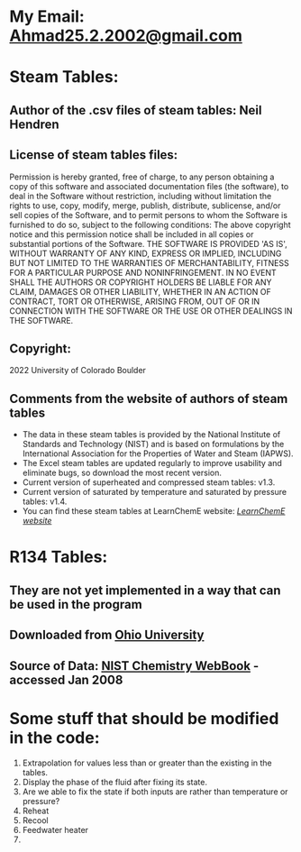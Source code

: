 # My Email: Ahmad25.2.2002@gmail.com

# Steam Tables:
## Author of the .csv files of steam tables: Neil Hendren
## License of steam tables files:
Permission is hereby granted, free of charge, to any person obtaining a copy of this software and associated documentation files (the software), to deal in the Software without restriction, including without limitation the rights to use, copy, modify, merge, publish, distribute, sublicense, and/or sell copies of the Software, and to permit persons to whom the Software is furnished to do so, subject to the following conditions: The above copyright notice and this permission notice shall be included in all copies or substantial portions of the Software. THE SOFTWARE IS PROVIDED 'AS IS', WITHOUT WARRANTY OF ANY KIND, EXPRESS OR IMPLIED, INCLUDING BUT NOT LIMITED TO THE WARRANTIES OF MERCHANTABILITY, FITNESS FOR A PARTICULAR PURPOSE AND NONINFRINGEMENT. IN NO EVENT SHALL THE AUTHORS OR COPYRIGHT HOLDERS BE LIABLE FOR ANY CLAIM, DAMAGES OR OTHER LIABILITY, WHETHER IN AN ACTION OF CONTRACT, TORT OR OTHERWISE, ARISING FROM, OUT OF OR IN CONNECTION WITH THE SOFTWARE OR THE USE OR OTHER DEALINGS IN THE SOFTWARE.
## Copyright:
2022 University of Colorado Boulder
## Comments from the website of authors of steam tables
- The data in these steam tables is provided by the National Institute of Standards and Technology (NIST) and is based on formulations by the International Association for the Properties of Water and Steam (IAPWS).
- The Excel steam tables are updated regularly to improve usability and eliminate bugs, so download the most recent version.
- Current version of superheated and compressed steam tables: v1.3.
- Current version of saturated by temperature and saturated by pressure tables: v1.4.
- You can find these steam tables at LearnChemE website: *[LearnChemE website](https://learncheme.com/student-resources/steam-tables/)*

# R134 Tables:
## They are not yet implemented in a way that can be used in the program
## Downloaded from [Ohio University](https://www.ohio.edu/mechanical/thermo/property_tables/R134a/)
## Source of Data: [NIST Chemistry WebBook](http://webbook.nist.gov/chemistry/fluid/) - accessed Jan 2008

# Some stuff that should be modified in the code:
1. Extrapolation for values less than or greater than the existing in the tables.
2. Display the phase of the fluid after fixing its state.
3. Are we able to fix the state if both inputs are rather than temperature or pressure?
4. Reheat
5. Recool
6. Feedwater heater
7. 
